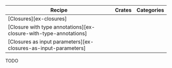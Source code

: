 | Recipe | Crates | Categories |
|--------|--------|------------|
| [Closures][ex-closures] |  |  |
| [Closure with type annotations][ex-closure-with-type-annotations] |  |  |
| [Closures as input parameters][ex-closures-as-input-parameters] |  |  |

<div class="hidden">
TODO
</div>
